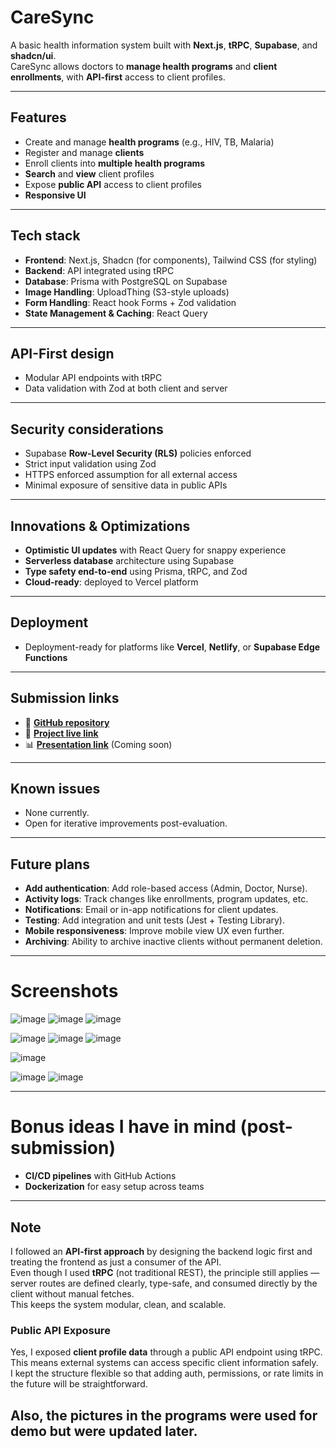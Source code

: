 # CareSync

A basic health information system built with **Next.js**, **tRPC**, **Supabase**, and **shadcn/ui**.  
CareSync allows doctors to **manage health programs** and **client enrollments**, with **API-first** access to client profiles.

---

## Features

- Create and manage **health programs** (e.g., HIV, TB, Malaria)
- Register and manage **clients**
- Enroll clients into **multiple health programs**
- **Search** and **view** client profiles
- Expose **public API** access to client profiles
- **Responsive UI** 

---

## Tech stack

- **Frontend**: Next.js, Shadcn (for components), Tailwind CSS (for styling)
- **Backend**: API integrated using tRPC
- **Database**: Prisma with PostgreSQL on Supabase
- **Image Handling**: UploadThing (S3-style uploads)
- **Form Handling**: React hook Forms + Zod validation
- **State Management & Caching**: React Query

---

## API-First design

- Modular API endpoints with tRPC 
- Data validation with Zod at both client and server 

---

## Security considerations

- Supabase **Row-Level Security (RLS)** policies enforced 
- Strict input validation using Zod
- HTTPS enforced assumption for all external access
- Minimal exposure of sensitive data in public APIs

---

## Innovations & Optimizations

- **Optimistic UI updates** with React Query for snappy experience
- **Serverless database** architecture using Supabase
- **Type safety end-to-end** using Prisma, tRPC, and Zod
- **Cloud-ready**: deployed to Vercel platform

---

## Deployment

- Deployment-ready for platforms like **Vercel**, **Netlify**, or **Supabase Edge Functions** 

---

## Submission links

- 🔗 **[GitHub repository](https://github.com/Lochipi/careSync)**  
- 🔗 **[Project live link](https://caresync-omega.vercel.app/)**
- 📊 **[Presentation link](https://docs.google.com/presentation/d/1P1vcImjO43LB9x8MVe_g2HnQG3Dm8qAbFvUnINYVXKM/edit?usp=sharing)** (Coming soon)

---

## Known issues

- None currently.
- Open for iterative improvements post-evaluation.

---

## Future plans

- **Add authentication**: Add role-based access (Admin, Doctor, Nurse).
- **Activity logs**: Track changes like enrollments, program updates, etc. 
- **Notifications**: Email or in-app notifications for client updates.
- **Testing**: Add integration and unit tests (Jest + Testing Library). 
- **Mobile responsiveness**: Improve mobile view UX even further. 
- **Archiving**: Ability to archive inactive clients without permanent deletion.

---

# Screenshots
![image](https://github.com/user-attachments/assets/9cbff0af-3b1e-42aa-bd50-a8141919f9f4)
![image](https://github.com/user-attachments/assets/f7e795ed-989f-4428-9568-d53af0000e7e)
![image](https://github.com/user-attachments/assets/04824191-3746-4379-80ba-a600f5055f1f)

![image](https://github.com/user-attachments/assets/bc7bea80-6f56-4464-9652-fdede6c40ae4)
![image](https://github.com/user-attachments/assets/842a2775-b5f2-44c9-b43e-2b0bdf49ac1d)
![image](https://github.com/user-attachments/assets/5f7f506c-4077-4a96-b2ef-bcbcaa4c7a04)

![image](https://github.com/user-attachments/assets/03357758-3893-438d-a05b-15b58a37dd64)

![image](https://github.com/user-attachments/assets/71cb28c0-4805-41d6-9160-57251cada9af)
![image](https://github.com/user-attachments/assets/8d99f90c-0e4a-4f7e-a8b2-d047f712741f)


---

# Bonus ideas I have in mind (post-submission)

- **CI/CD pipelines** with GitHub Actions
- **Dockerization** for easy setup across teams

---

## Note

I followed an **API-first approach** by designing the backend logic first and treating the frontend as just a consumer of the API.  
Even though I used **tRPC** (not traditional REST), the principle still applies — server routes are defined clearly, type-safe, and consumed directly by the client without manual fetches.  
This keeps the system modular, clean, and scalable.

### Public API Exposure

Yes, I exposed **client profile data** through a public API endpoint using tRPC.  
This means external systems can access specific client information safely.  
I kept the structure flexible so that adding auth, permissions, or rate limits in the future will be straightforward.

Also, the pictures in the programs were used for demo but were updated later.
---

